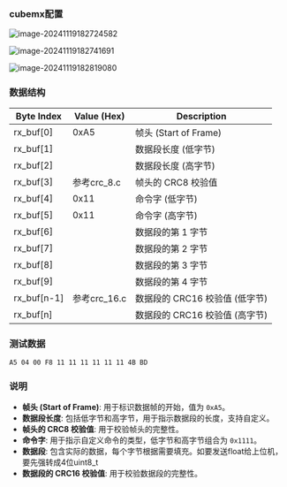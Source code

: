 ### cubemx配置

![image-20241119182724582](C:\Users\HAN\AppData\Roaming\Typora\typora-user-images\image-20241119182724582.png)

![image-20241119182741691](C:\Users\HAN\AppData\Roaming\Typora\typora-user-images\image-20241119182741691.png)

![image-20241119182819080](C:\Users\HAN\AppData\Roaming\Typora\typora-user-images\image-20241119182819080.png)

### 数据结构

| Byte Index  | Value (Hex)  | Description                    |
| ----------- | ------------ | ------------------------------ |
| rx_buf[0]   | 0xA5         | 帧头 (Start of Frame)          |
| rx_buf[1]   |              | 数据段长度 (低字节)            |
| rx_buf[2]   |              | 数据段长度 (高字节)            |
| rx_buf[3]   | 参考crc_8.c  | 帧头的 CRC8 校验值             |
| rx_buf[4]   | 0x11         | 命令字 (低字节)                |
| rx_buf[5]   | 0x11         | 命令字 (高字节)                |
| rx_buf[6]   |              | 数据段的第 1 字节              |
| rx_buf[7]   |              | 数据段的第 2 字节              |
| rx_buf[8]   |              | 数据段的第 3 字节              |
| rx_buf[9]   |              | 数据段的第 4 字节              |
| rx_buf[n-1] | 参考crc_16.c | 数据段的 CRC16 校验值 (低字节) |
| rx_buf[n]   |              | 数据段的 CRC16 校验值 (高字节) |

### 测试数据

```
A5 04 00 F8 11 11 11 11 11 11 4B BD
```

### 说明

- **帧头 (Start of Frame)**: 用于标识数据帧的开始，值为 `0xA5`。
- **数据段长度**: 包括低字节和高字节，用于指示数据段的长度，支持自定义。
- **帧头的 CRC8 校验值**: 用于校验帧头的完整性。
- **命令字**: 用于指示自定义命令的类型，低字节和高字节组合为 `0x1111`。
- **数据段**: 包含实际的数据，每个字节根据需要填充。如要发送float给上位机，要先强转成4位uint8_t
- **数据段的 CRC16 校验值**: 用于校验数据段的完整性。

